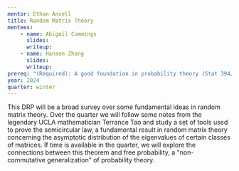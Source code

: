 ```yaml
---
mentor: Ethan Ancell
title: Random Matrix Theory
mentees:
    - name: Abigail Cummings
      slides: 
      writeup:
    - name: Hansen Zhang
      slides: 
      writeup:
prereq: "(Required): A good foundation in probability theory (Stat 394/395) and linear algebra (Math 208 or Math 340). (Optional and awesome): mathematical analysis at the level of Math 327."
year: 2024
quarter: winter
---
```

This DRP will be a broad survey over some fundamental ideas in random matrix theory. Over the quarter we will follow some notes from the legendary UCLA mathematician Terrance Tao and study a set of tools used to prove the semicircular law, a fundamental result in random matrix theory concerning the asymptotic distribution of the eigenvalues of certain classes of matrices. If time is available in the quarter, we will explore the connections between this theorem and free probability, a "non-commutative generalization" of probability theory.